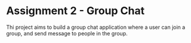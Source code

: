 # Assignment 2 - Group Chat

Thi project aims to build a group chat application where a user can join a group, and send message to people in the group.